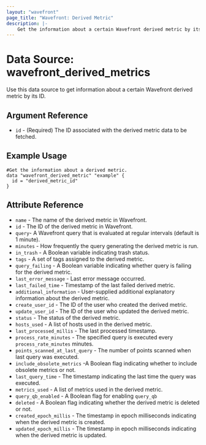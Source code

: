 ```yaml
---
layout: "wavefront"
page_title: "Wavefront: Derived Metric"
description: |-
    Get the information about a certain Wavefront derived metric by its ID.
---
```


# Data Source: wavefront_derived_metrics

Use this data source to get information about a certain Wavefront derived metric by its ID.

## Argument Reference

* `id` - (Required) The ID associated with the derived metric data to be fetched.

## Example Usage

```hcl
#Get the information about a derived metric.
data "wavefront_derived_metric" "example" {
  id = "derived_metric_id"
}
```

## Attribute Reference

* `name` - The name of the derived metric in Wavefront.
* `id` - The ID of the derived metric in Wavefront.
* `query`- A Wavefront query that is evaluated at regular intervals (default is 1 minute).
* `minutes` - How frequently the query generating the derived metric is run.
* `in_trash` - A Boolean variable indicating trash status.
* `tags` - A set of tags assigned to the derived metric.
* `query_failing` - A Boolean variable indicating whether query is failing for the derived metric.
* `last_error_message` - Last error message occurred.
* `last_failed_time` - Timestamp of the last failed derived metric.
* `additional_information` - User-supplied additional explanatory information about the derived metric.
* `create_user_id` - The ID of the user who created the derived metric.
* `update_user_id` - The ID of the user who updated the derived metric.
* `status` - The status of the derived metric.
* `hosts_used` - A list of hosts used in the derived metric.
* `last_processed_millis` - The last processed timestamp.
* `process_rate_minutes` - The specified query is executed every `process_rate_minutes` minutes.
* `points_scanned_at_last_query` - The number of points scanned when last query was executed.
* `include_obsolete_metrics` -A Boolean flag indicating whether to include obsolete metrics or not.
* `last_query_time` - The timestamp indicating the last time the query was executed.
* `metrics_used` - A list of metrics used in the derived metric.
* `query_qb_enabled` - A Boolean flag for enabling `query_qb`
* `deleted` - A Boolean flag indicating whether the derived metric is deleted or not.
* `created_epoch_millis` - The timestamp in epoch milliseconds indicating when the derived metric is created.
* `updated_epoch_millis` - The timestamp in epoch milliseconds indicating when the derived metric is updated.


	
